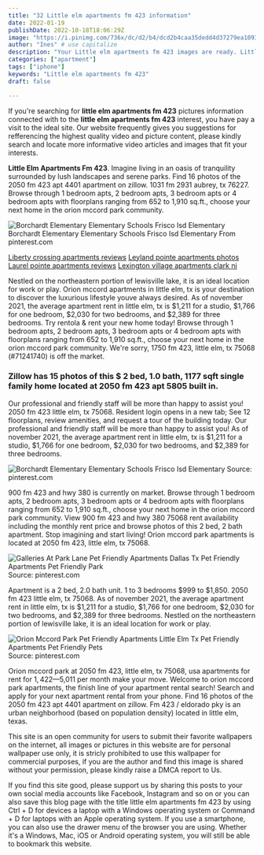 ```yaml
---
title: "32 Little elm apartments fm 423 information"
date: 2022-01-19
publishDate: 2022-10-18T18:06:29Z
image: "https://i.pinimg.com/736x/dc/d2/b4/dcd2b4caa35dedd4d37279ea10931534--pet-friendly-apartments-texas.jpg"
author: "Ines" # use capitalize
description: "Your Little elm apartments fm 423 images are ready. Little elm apartments fm 423 are a topic that is being searched for and liked by netizens today. You can Download the Little elm apartments fm 423 files here. Find and Download all free vectors."
categories: ["apartment"]
tags: ["iphone"]
keywords: "Little elm apartments fm 423"
draft: false

---
```


If you're searching for **little elm apartments fm 423** pictures information connected with to the **little elm apartments fm 423** interest, you have pay a visit to the ideal  site.  Our website frequently  gives you  suggestions  for refferencing  the highest  quality video and picture  content, please kindly search and locate more informative video articles and images  that fit your interests.

**Little Elm Apartments Fm 423**. Imagine living in an oasis of tranquility surrounded by lush landscapes and serene parks. Find 16 photos of the 2050 fm 423 apt 4401 apartment on zillow. 1031 fm 2931 aubrey, tx 76227. Browse through 1 bedroom apts, 2 bedroom apts, 3 bedroom apts or 4 bedroom apts with floorplans ranging from 652 to 1,910 sq.ft., choose your next home in the orion mccord park community.

![Borchardt Elementary Elementary Schools Frisco Isd Elementary](https://i.pinimg.com/600x315/ec/d0/31/ecd03162c6a27b577307af98c749f467.jpg "Borchardt Elementary Elementary Schools Frisco Isd Elementary")
Borchardt Elementary Elementary Schools Frisco Isd Elementary From pinterest.com

[Liberty crossing apartments reviews](/liberty-crossing-apartments-reviews/)
[Leyland pointe apartments photos](/leyland-pointe-apartments-photos/)
[Laurel pointe apartments reviews](/laurel-pointe-apartments-reviews/)
[Lexington village apartments clark nj](/lexington-village-apartments-clark-nj/)

Nestled on the northeastern portion of lewisville lake, it is an ideal location for work or play. Orion mccord apartments in little elm, tx is your destination to discover the luxurious lifestyle youve always desired. As of november 2021, the average apartment rent in little elm, tx is $1,211 for a studio, $1,766 for one bedroom, $2,030 for two bedrooms, and $2,389 for three bedrooms. Try rentola &amp; rent your new home today! Browse through 1 bedroom apts, 2 bedroom apts, 3 bedroom apts or 4 bedroom apts with floorplans ranging from 652 to 1,910 sq.ft., choose your next home in the orion mccord park community. We&#039;re sorry, 1750 fm 423, little elm, tx 75068 (#71241740) is off the market.

### Zillow has 15 photos of this $ 2 bed, 1.0 bath, 1177 sqft single family home located at 2050 fm 423 apt 5805 built in.

Our professional and friendly staff will be more than happy to assist you! 2050 fm 423 little elm, tx 75068. Resident login opens in a new tab; See 12 floorplans, review amenities, and request a tour of the building today. Our professional and friendly staff will be more than happy to assist you! As of november 2021, the average apartment rent in little elm, tx is $1,211 for a studio, $1,766 for one bedroom, $2,030 for two bedrooms, and $2,389 for three bedrooms.


![Borchardt Elementary Elementary Schools Frisco Isd Elementary](https://i.pinimg.com/600x315/ec/d0/31/ecd03162c6a27b577307af98c749f467.jpg "Borchardt Elementary Elementary Schools Frisco Isd Elementary")
Source: pinterest.com

900 fm 423 and hwy 380 is currently on market. Browse through 1 bedroom apts, 2 bedroom apts, 3 bedroom apts or 4 bedroom apts with floorplans ranging from 652 to 1,910 sq.ft., choose your next home in the orion mccord park community. View 900 fm 423 and hwy 380 75068 rent availability including the monthly rent price and browse photos of this 2 bed, 2 bath apartment. Stop imagining and start living! Orion mccord park apartments is located at 2050 fm 423, little elm, tx 75068.

![Galleries At Park Lane Pet Friendly Apartments Dallas Tx Pet Friendly Apartments Pet Friendly Park](https://i.pinimg.com/originals/67/6a/d2/676ad2ea74da8e62e38cf9e7f886660d.jpg "Galleries At Park Lane Pet Friendly Apartments Dallas Tx Pet Friendly Apartments Pet Friendly Park")
Source: pinterest.com

Apartment is a 2 bed, 2.0 bath unit. 1 to 3 bedrooms $999 to $1,850. 2050 fm 423 little elm, tx 75068. As of november 2021, the average apartment rent in little elm, tx is $1,211 for a studio, $1,766 for one bedroom, $2,030 for two bedrooms, and $2,389 for three bedrooms. Nestled on the northeastern portion of lewisville lake, it is an ideal location for work or play.

![Orion Mccord Park Pet Friendly Apartments Little Elm Tx Pet Friendly Apartments Pet Friendly Pets](https://i.pinimg.com/736x/dc/d2/b4/dcd2b4caa35dedd4d37279ea10931534--pet-friendly-apartments-texas.jpg "Orion Mccord Park Pet Friendly Apartments Little Elm Tx Pet Friendly Apartments Pet Friendly Pets")
Source: pinterest.com

Orion mccord park at 2050 fm 423, little elm, tx 75068, usa apartments for rent for $1,422—$5,011 per month make your move. Welcome to orion mccord park apartments, the finish line of your apartment rental search! Search and apply for your next apartment rental from your phone. Find 16 photos of the 2050 fm 423 apt 4401 apartment on zillow. Fm 423 / eldorado pky is an urban neighborhood (based on population density) located in little elm, texas.

This site is an open community for users to submit their favorite wallpapers on the internet, all images or pictures in this website are for personal wallpaper use only, it is stricly prohibited to use this wallpaper for commercial purposes, if you are the author and find this image is shared without your permission, please kindly raise a DMCA report to Us.

If you find this site good, please support us by sharing this posts to your own social media accounts like Facebook, Instagram and so on or you can also save this blog page with the title little elm apartments fm 423 by using Ctrl + D for devices a laptop with a Windows operating system or Command + D for laptops with an Apple operating system. If you use a smartphone, you can also use the drawer menu of the browser you are using. Whether it's a Windows, Mac, iOS or Android operating system, you will still be able to bookmark this website.
